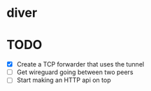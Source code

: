 # diver

# TODO

- [x] Create a TCP forwarder that uses the tunnel
- [ ] Get wireguard going between two peers
- [ ] Start making an HTTP api on top
